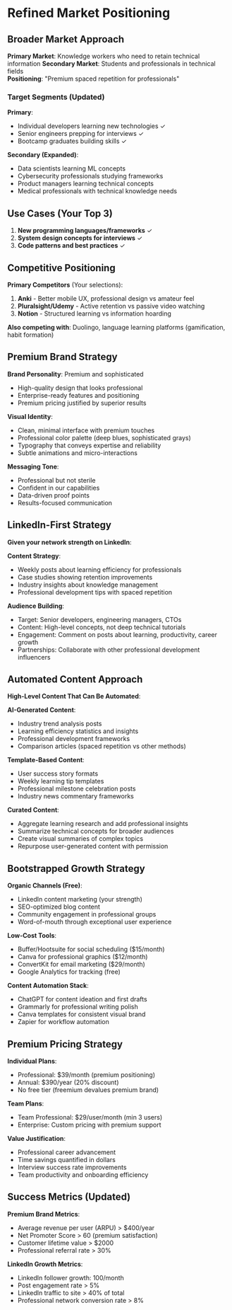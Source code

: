 # Refined Market Positioning

## Broader Market Approach

**Primary Market**: Knowledge workers who need to retain technical information
**Secondary Market**: Students and professionals in technical fields  
**Positioning**: "Premium spaced repetition for professionals"

### Target Segments (Updated)

**Primary**:
- Individual developers learning new technologies ✓
- Senior engineers prepping for interviews ✓  
- Bootcamp graduates building skills ✓

**Secondary (Expanded)**:
- Data scientists learning ML concepts
- Cybersecurity professionals studying frameworks
- Product managers learning technical concepts
- Medical professionals with technical knowledge needs

## Use Cases (Your Top 3)

1. **New programming languages/frameworks** ✓
2. **System design concepts for interviews** ✓  
3. **Code patterns and best practices** ✓

## Competitive Positioning

**Primary Competitors** (Your selections):
1. **Anki** - Better mobile UX, professional design vs amateur feel
2. **Pluralsight/Udemy** - Active retention vs passive video watching  
3. **Notion** - Structured learning vs information hoarding

**Also competing with**: Duolingo, language learning platforms (gamification, habit formation)

## Premium Brand Strategy

**Brand Personality**: Premium and sophisticated
- High-quality design that looks professional
- Enterprise-ready features and positioning
- Premium pricing justified by superior results

**Visual Identity**:
- Clean, minimal interface with premium touches
- Professional color palette (deep blues, sophisticated grays)
- Typography that conveys expertise and reliability
- Subtle animations and micro-interactions

**Messaging Tone**:
- Professional but not sterile
- Confident in our capabilities
- Data-driven proof points
- Results-focused communication

## LinkedIn-First Strategy

**Given your network strength on LinkedIn**:

**Content Strategy**:
- Weekly posts about learning efficiency for professionals
- Case studies showing retention improvements  
- Industry insights about knowledge management
- Professional development tips with spaced repetition

**Audience Building**:
- Target: Senior developers, engineering managers, CTOs
- Content: High-level concepts, not deep technical tutorials
- Engagement: Comment on posts about learning, productivity, career growth
- Partnerships: Collaborate with other professional development influencers

## Automated Content Approach

**High-Level Content That Can Be Automated**:

**AI-Generated Content**:
- Industry trend analysis posts
- Learning efficiency statistics and insights
- Professional development frameworks
- Comparison articles (spaced repetition vs other methods)

**Template-Based Content**:
- User success story formats
- Weekly learning tip templates
- Professional milestone celebration posts
- Industry news commentary frameworks

**Curated Content**:
- Aggregate learning research and add professional insights
- Summarize technical concepts for broader audiences
- Create visual summaries of complex topics
- Repurpose user-generated content with permission

## Bootstrapped Growth Strategy

**Organic Channels (Free)**:
- LinkedIn content marketing (your strength)
- SEO-optimized blog content  
- Community engagement in professional groups
- Word-of-mouth through exceptional user experience

**Low-Cost Tools**:
- Buffer/Hootsuite for social scheduling ($15/month)
- Canva for professional graphics ($12/month)
- ConvertKit for email marketing ($29/month)
- Google Analytics for tracking (free)

**Content Automation Stack**:
- ChatGPT for content ideation and first drafts
- Grammarly for professional writing polish
- Canva templates for consistent visual brand
- Zapier for workflow automation

## Premium Pricing Strategy

**Individual Plans**:
- Professional: $39/month (premium positioning)
- Annual: $390/year (20% discount)
- No free tier (freemium devalues premium brand)

**Team Plans**:
- Team Professional: $29/user/month (min 3 users)
- Enterprise: Custom pricing with premium support

**Value Justification**:
- Professional career advancement
- Time savings quantified in dollars
- Interview success rate improvements
- Team productivity and onboarding efficiency

## Success Metrics (Updated)

**Premium Brand Metrics**:
- Average revenue per user (ARPU) > $400/year
- Net Promoter Score > 60 (premium satisfaction)
- Customer lifetime value > $2000
- Professional referral rate > 30%

**LinkedIn Growth Metrics**:
- LinkedIn follower growth: 100/month
- Post engagement rate > 5%
- LinkedIn traffic to site > 40% of total
- Professional network conversion rate > 8%